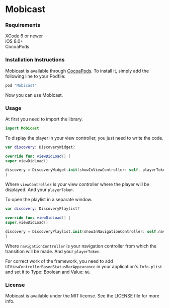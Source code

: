 # Mobicast

### Requirements

XCode 6 or newer  
iOS 8.0+  
CocoaPods  

### Installation Instructions

Mobicast is available through [CocoaPods](http://cocoapods.org). To install
it, simply add the following line to your Podfile:

```ruby
pod "Mobicast"
```

Now you can use Mobicast.

### Usage

At first you need to import the library.

```swift
import Mobicast
```

To display the player in your view controller, you just need to write the code.

```swift
var discovery: DiscoveryWidget?

override func viewDidLoad() {
super.viewDidLoad()

discovery = DiscoveryWidget.init(showInViewController: self, playerToken:"102")
}
```
Where ```viewController``` is your view controller where the player will be displayed. And your ```playerToken```.


To open the playlist in a separate window.

```swift
var discovery: DiscoveryPlaylist?

override func viewDidLoad() {
super.viewDidLoad()

discovery = DiscoveryPlaylist.init(showInNavigationController: self.navigationController!, playerToken: "102")
}
```
Where ```navigationController``` is your navigation controller from which the transition will be made. And your ```playerToken```.

For correct work of the framework, you need to add ```UIViewControllerBasedStatusBarAppearance``` in your application's ```Info.plist``` and set it to Type: Boolean and Value: ```NO```.

### License

Mobicast is available under the MIT license. See the LICENSE file for more info.
